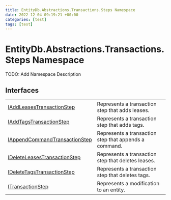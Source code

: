 ```yaml
---
title: EntityDb.Abstractions.Transactions.Steps Namespace
date: 2022-12-04 09:19:21 +00:00
categories: [test]
tags: [test]
---
```


# EntityDb.Abstractions.Transactions.Steps Namespace

TODO: Add Namespace Description

## Interfaces
<table><tr><td><a href='#/posts/dotnet-entitydb-abstractions-transactions-steps-iaddleasestransactionstep'>IAddLeasesTransactionStep</a></td><td>
Represents a transaction step that adds leases.
</td></tr><tr><td><a href='#/posts/dotnet-entitydb-abstractions-transactions-steps-iaddtagstransactionstep'>IAddTagsTransactionStep</a></td><td>
Represents a transaction step that adds tags.
</td></tr><tr><td><a href='#/posts/dotnet-entitydb-abstractions-transactions-steps-iappendcommandtransactionstep'>IAppendCommandTransactionStep</a></td><td>
Represents a transaction step that appends a command.
</td></tr><tr><td><a href='#/posts/dotnet-entitydb-abstractions-transactions-steps-ideleteleasestransactionstep'>IDeleteLeasesTransactionStep</a></td><td>
Represents a transaction step that deletes leases.
</td></tr><tr><td><a href='#/posts/dotnet-entitydb-abstractions-transactions-steps-ideletetagstransactionstep'>IDeleteTagsTransactionStep</a></td><td>
Represents a transaction step that deletes tags.
</td></tr><tr><td><a href='#/posts/dotnet-entitydb-abstractions-transactions-steps-itransactionstep'>ITransactionStep</a></td><td>
Represents a modification to an entity.
</td></tr></table>
